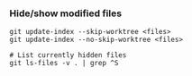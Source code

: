 ---
---

### Hide/show modified files
```shell
git update-index --skip-worktree <files>
git update-index --no-skip-worktree <files>

# List currently hidden files
git ls-files -v . | grep ^S
```
